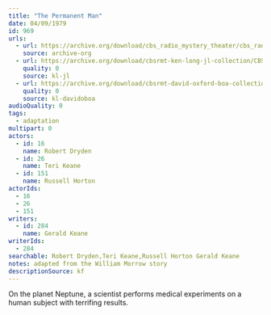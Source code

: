 ```yaml
---
title: "The Permanent Man"
date: 04/09/1979
id: 969
urls: 
  - url: https://archive.org/download/cbs_radio_mystery_theater/cbs_radio_mystery_theater-0951-1000.zip/cbs_radio_mystery_theater-0951-1000%2Fcbsrmt_0969_the_permanent_man.mp3
    source: archive-org
  - url: https://archive.org/download/cbsrmt-ken-long-jl-collection/CBSRMT - 790409 0969 The Permanent Man_jl.mp3
    quality: 0
    source: kl-jl
  - url: https://archive.org/download/cbsrmt-david-oxford-boa-collection/CBSRMT-790409-0969-The-Permanent-Man-(128-48)_WBBM-JE-{BoA}.mp3
    quality: 0
    source: kl-davidoboa
audioQuality: 0
tags: 
  - adaptation
multipart: 0
actors:  
  - id: 16
    name: Robert Dryden  
  - id: 26
    name: Teri Keane  
  - id: 151
    name: Russell Horton
actorIds:  
  - 16  
  - 26  
  - 151
writers:  
  - id: 284
    name: Gerald Keane
writerIds:  
  - 284
searchable: Robert Dryden,Teri Keane,Russell Horton Gerald Keane
notes: adapted from the William Morrow story
descriptionSource: kf
---
```

On the planet Neptune, a scientist performs medical experiments on a human subject with terrifing results.